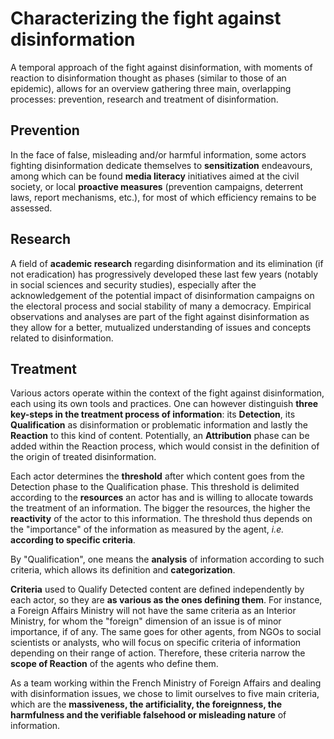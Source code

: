 
# Characterizing the fight against disinformation

A temporal approach of the fight against disinformation, with moments of reaction to disinformation thought as phases (similar to those of an epidemic), allows for an overview gathering three main, overlapping processes: prevention, research and treatment of disinformation.

## Prevention

In the face of false, misleading and/or harmful information, some actors fighting disinformation dedicate themselves to **sensitization** endeavours, among which can be found **media literacy** initiatives aimed at the civil society, or local **proactive measures** (prevention campaigns, deterrent laws, report mechanisms, etc.), for most of which efficiency remains to be assessed.

## Research

A field of **academic research** regarding disinformation and its elimination (if not eradication) has progressively developed these last few years (notably in social sciences and security studies), especially after the acknowledgement of the potential impact of disinformation campaigns on the electoral process and social stability of many a democracy. Empirical observations and analyses are part of the fight against disinformation as they allow for a better, mutualized understanding of issues and concepts related to disinformation.

## Treatment

Various actors operate within the context of the fight against disinformation, each using its own tools and practices. One can however distinguish **three key-steps in the treatment process of information**: its **Detection**, its **Qualification** as disinformation or problematic information and lastly the **Reaction** to this kind of content. 
Potentially, an **Attribution** phase can be added within the Reaction process, which would consist in the definition of the origin of treated disinformation.

Each actor determines the **threshold** after which content goes from the Detection phase to the Qualification phase. This threshold is delimited according to the **resources** an actor has and is willing to allocate towards the treatment of an information. The bigger the resources, the higher the **reactivity** of the actor to this information.  The threshold thus depends on the "importance" of the information as measured by the agent, _i.e._ **according to specific criteria**.

By "Qualification", one means the **analysis** of information according to such criteria, which allows its definition and **categorization**.  

**Criteria** used to Qualify Detected content are defined independently by each actor, so they are **as various as the ones defining them**. For instance, a Foreign Affairs Ministry will not have the same criteria as an Interior Ministry, for whom the "foreign" dimension of an issue is of minor importance, if of any. The same goes for other agents, from NGOs to social scientists or analysts, who will  focus on specific criteria of information depending on their range of action. Therefore, these criteria narrow the **scope of Reaction** of the agents who define them.

As a team working within the French Ministry of Foreign Affairs and dealing with disinformation issues, we chose to limit ourselves to five main criteria, which are the **massiveness, the artificiality, the foreignness, the harmfulness and the verifiable falsehood or misleading nature** of information.
